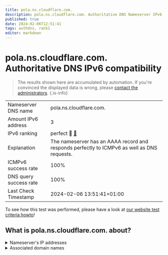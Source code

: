```yaml
---
title: pola.ns.cloudflare.com.
description: pola.ns.cloudflare.com. Authoritative DNS Nameserver IPv6 compatibility
published: true
date: 2024-02-06T12:51:41
tags: authdns, rank1
editor: markdown
---
```


# pola.ns.cloudflare.com. Authoritative DNS IPv6 compatibility

> The results shown here are accumulated by automation. If you're convinced the displayed data is wrong, please [contact the administrators](/howto/chat). 
{.is-info}




|   |   |
| - | - |
| Nameserver DNS name | pola.ns.cloudflare.com.
| Amount IPv6 address | 3
| IPv6 ranking | perfect :1st_place_medal: [🔗](/howto/ranking) |
| Explanation | The nameserver has an AAAA record and responds perfectly to ICMPv6 as well as DNS requests. |
| ICMPv6 success rate | 100%|
| DNS query success rate | 100% |
| Last Check Timestamp | 2024-02-06 13:51:41+01:00 |

To see how this test was performed, please have a look at [our website test criteria howto](/howto/testcriteria/authdns)!


## What is pola.ns.cloudflare.com. about?




<details>
<summary>Nameserver's IP addresses</summary>

2606:4700:50::adf5:3ad6

2803:f800:50::6ca2:c0d6

2a06:98c1:50::ac40:20d6

</details>



<details>
<summary>Associated domain names</summary>

www.arangodb.com

</details>
